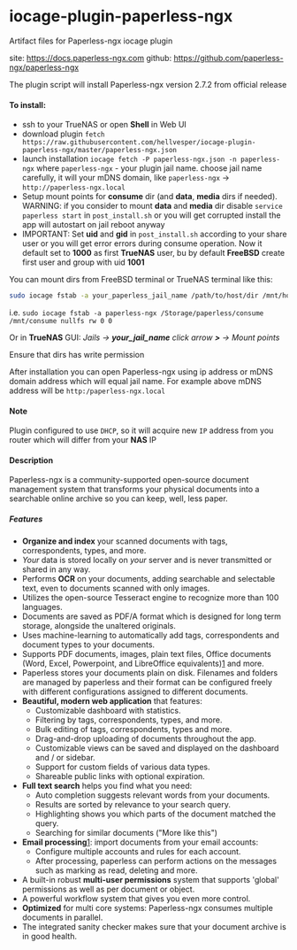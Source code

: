 # iocage-plugin-paperless-ngx

Artifact files for Paperless-ngx iocage plugin

site: https://docs.paperless-ngx.com
github: https://github.com/paperless-ngx/paperless-ngx

The plugin script will install Paperless-ngx version 2.7.2 from official release 

#### To install:

- ssh to your TrueNAS or open **Shell** in Web UI
- download plugin `fetch https://raw.githubusercontent.com/hellvesper/iocage-plugin-paperless-ngx/master/paperless-ngx.json`
- launch installation `iocage fetch -P paperless-ngx.json -n paperless-ngx` where `paperless-ngx` - your plugin jail name.
    choose jail name carefully, it will your mDNS domain, like `paperless-ngx` -> `http://paperless-ngx.local`
- Setup mount points for **consume** dir (and **data**, **media** dirs if needed).
    WARNING: if you consider to mount **data** and **media** dir disable `service paperless start` in `post_install.sh` or you will get corrupted install
    the app will autostart on jail reboot anyway
- IMPORTANT: Set **uid** and **gid** in `post_install.sh` according to your share user or you will get error errors during consume operation.
    Now it default set to **1000** as first **TrueNAS** user, bu by default **FreeBSD** create first user and group with uid **1001**

You can mount dirs from FreeBSD terminal or TrueNAS terminal like this:
```sh
sudo iocage fstab -a your_paperless_jail_name /path/to/host/dir /mnt/host_dir nullfs rw 0 0
```
i.e. `sudo iocage fstab -a paperless-ngx /Storage/paperless/consume /mnt/consume nullfs rw 0 0`

Or in **TrueNAS** GUI: *Jails -> **your_jail_name** click arrow **>** -> Mount points*

Ensure that dirs has write permission

After installation you can open Paperless-ngx using ip address or mDNS domain address which will equal jail name. For example above mDNS address will be `http:/paperless-ngx.local`

#### Note

Plugin configured to use `DHCP`, so it will acquire new `IP` address from you router which will differ from your **NAS** IP


#### Description

Paperless-ngx is a community-supported open-source document management system that transforms your physical documents into a searchable online archive so you can keep, well, less paper.

##### Features

- **Organize and index** your scanned documents with tags, correspondents, types, and more.
- _Your_ data is stored locally on _your_ server and is never transmitted or shared in any way.
- Performs **OCR** on your documents, adding searchable and selectable text, even to documents scanned with only images.
- Utilizes the open-source Tesseract engine to recognize more than 100 languages.
- Documents are saved as PDF/A format which is designed for long term storage, alongside the unaltered originals.
- Uses machine-learning to automatically add tags, correspondents and document types to your documents.
- Supports PDF documents, images, plain text files, Office documents (Word, Excel, Powerpoint, and LibreOffice equivalents)[1](https://docs.paperless-ngx.com/#fn:1) and more.
- Paperless stores your documents plain on disk. Filenames and folders are managed by paperless and their format can be configured freely with different configurations assigned to different documents.
- **Beautiful, modern web application** that features:
    - Customizable dashboard with statistics.
    - Filtering by tags, correspondents, types, and more.
    - Bulk editing of tags, correspondents, types and more.
    - Drag-and-drop uploading of documents throughout the app.
    - Customizable views can be saved and displayed on the dashboard and / or sidebar.
    - Support for custom fields of various data types.
    - Shareable public links with optional expiration.
- **Full text search** helps you find what you need:
    - Auto completion suggests relevant words from your documents.
    - Results are sorted by relevance to your search query.
    - Highlighting shows you which parts of the document matched the query.
    - Searching for similar documents ("More like this")
- **Email processing**[1](https://docs.paperless-ngx.com/#fn:1): import documents from your email accounts:
    - Configure multiple accounts and rules for each account.
    - After processing, paperless can perform actions on the messages such as marking as read, deleting and more.
- A built-in robust **multi-user permissions** system that supports 'global' permissions as well as per document or object.
- A powerful workflow system that gives you even more control.
- **Optimized** for multi core systems: Paperless-ngx consumes multiple documents in parallel.
- The integrated sanity checker makes sure that your document archive is in good health.
